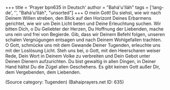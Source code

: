 +++
title = 'Prayer bpn635 in Deutsch'
author = "Bahá'u'lláh"
tags = ['lang-de', '', "Bahá'u'lláh", "unsorted"]
+++
O mein Gott! Du siehst, wie wir nach Deinem Willen streben, den Blick auf den Horizont Deines Erbarmens gerichtet, wie wir um Dein Licht beten und Deine Erleuchtung suchen.
Wir bitten Dich, o Du Geliebter der Herzen, Du Hoffnung der Liebenden, mache uns rein und frei von Begierde. Gib, dass wir Deinem Befehl folgen, unseren schalen Vergnügungen entsagen und nach Deinem Wohlgefallen trachten. O Gott, schmücke uns mit dem Gewande Deiner Tugenden, erleuchte uns mit der Loslösung Licht. Steh uns bei, o Gott, mit den Heerscharen weiser Rede, Dein Wort in Deinem Volke zu verbreiten und Dein Gebot unter Deinen Dienern aufzurichten. Du bist gewaltig in allen Dingen, in Deiner Hand hältst Du die Zügel allen Geschehens.
Es gibt keinen Gott außer Dir, dem Vergebenden, dem Liebenden.

(Source category: Tugenden)
(Bahaiprayers.net ID: 635)
